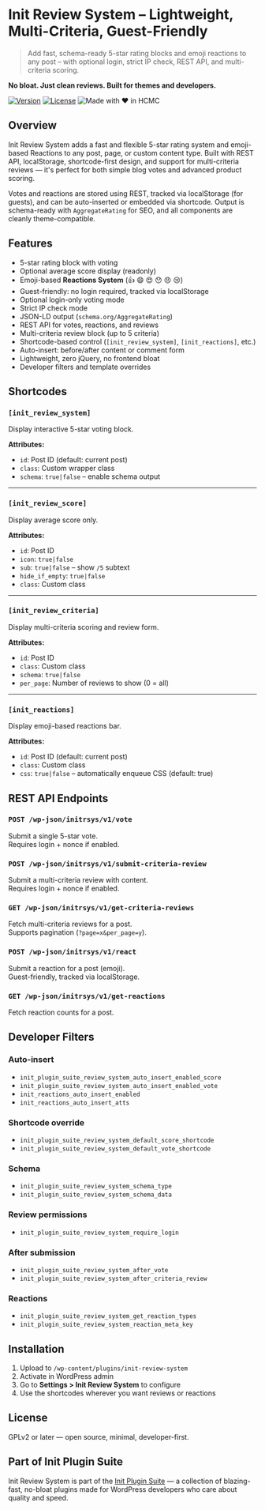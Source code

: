 # Init Review System – Lightweight, Multi-Criteria, Guest-Friendly

> Add fast, schema-ready 5-star rating blocks and emoji reactions to any post – with optional login, strict IP check, REST API, and multi-criteria scoring.

**No bloat. Just clean reviews. Built for themes and developers.**

[![Version](https://img.shields.io/badge/stable-v1.9-blue.svg)](https://wordpress.org/plugins/init-review-system/)
[![License](https://img.shields.io/badge/license-GPLv2-blue.svg)](https://www.gnu.org/licenses/gpl-2.0.html)
![Made with ❤️ in HCMC](https://img.shields.io/badge/Made%20with-%E2%9D%A4%EF%B8%8F%20in%20HCMC-blue)

## Overview

Init Review System adds a fast and flexible 5-star rating system and emoji-based Reactions to any post, page, or custom content type. Built with REST API, localStorage, shortcode-first design, and support for multi-criteria reviews — it's perfect for both simple blog votes and advanced product scoring.

Votes and reactions are stored using REST, tracked via localStorage (for guests), and can be auto-inserted or embedded via shortcode. Output is schema-ready with `AggregateRating` for SEO, and all components are cleanly theme-compatible.

## Features

- 5-star rating block with voting
- Optional average score display (readonly)
- Emoji-based **Reactions System** (👍 😄 😍 😯 😠 😢)
- Guest-friendly: no login required, tracked via localStorage
- Optional login-only voting mode
- Strict IP check mode
- JSON-LD output (`schema.org/AggregateRating`)
- REST API for votes, reactions, and reviews
- Multi-criteria review block (up to 5 criteria)
- Shortcode-based control (`[init_review_system]`, `[init_reactions]`, etc.)
- Auto-insert: before/after content or comment form
- Lightweight, zero jQuery, no frontend bloat
- Developer filters and template overrides

## Shortcodes

### `[init_review_system]`  
Display interactive 5-star voting block.  

**Attributes:**
- `id`: Post ID (default: current post)
- `class`: Custom wrapper class
- `schema`: `true|false` – enable schema output

---

### `[init_review_score]`  
Display average score only.  

**Attributes:**
- `id`: Post ID
- `icon`: `true|false`
- `sub`: `true|false` – show `/5` subtext
- `hide_if_empty`: `true|false`
- `class`: Custom class

---

### `[init_review_criteria]`  
Display multi-criteria scoring and review form.

**Attributes:**
- `id`: Post ID
- `class`: Custom class
- `schema`: `true|false`
- `per_page`: Number of reviews to show (0 = all)

---

### `[init_reactions]`  
Display emoji-based reactions bar.  

**Attributes:**
- `id`: Post ID (default: current post)
- `class`: Custom class
- `css`: `true|false` – automatically enqueue CSS (default: true)

## REST API Endpoints

### `POST /wp-json/initrsys/v1/vote`  
Submit a single 5-star vote.  
Requires login + nonce if enabled.

### `POST /wp-json/initrsys/v1/submit-criteria-review`  
Submit a multi-criteria review with content.  
Requires login + nonce if enabled.

### `GET /wp-json/initrsys/v1/get-criteria-reviews`  
Fetch multi-criteria reviews for a post.  
Supports pagination (`?page=x&per_page=y`).

### `POST /wp-json/initrsys/v1/react`  
Submit a reaction for a post (emoji).  
Guest-friendly, tracked via localStorage.

### `GET /wp-json/initrsys/v1/get-reactions`  
Fetch reaction counts for a post.

## Developer Filters

### Auto-insert
- `init_plugin_suite_review_system_auto_insert_enabled_score`
- `init_plugin_suite_review_system_auto_insert_enabled_vote`
- `init_reactions_auto_insert_enabled`
- `init_reactions_auto_insert_atts`

### Shortcode override
- `init_plugin_suite_review_system_default_score_shortcode`
- `init_plugin_suite_review_system_default_vote_shortcode`

### Schema
- `init_plugin_suite_review_system_schema_type`
- `init_plugin_suite_review_system_schema_data`

### Review permissions
- `init_plugin_suite_review_system_require_login`

### After submission
- `init_plugin_suite_review_system_after_vote`
- `init_plugin_suite_review_system_after_criteria_review`

### Reactions
- `init_plugin_suite_review_system_get_reaction_types`
- `init_plugin_suite_review_system_reaction_meta_key`

## Installation

1. Upload to `/wp-content/plugins/init-review-system`
2. Activate in WordPress admin
3. Go to **Settings > Init Review System** to configure
4. Use the shortcodes wherever you want reviews or reactions

## License

GPLv2 or later — open source, minimal, developer-first.

## Part of Init Plugin Suite

Init Review System is part of the [Init Plugin Suite](https://en.inithtml.com/init-plugin-suite-minimalist-powerful-and-free-wordpress-plugins/) — a collection of blazing-fast, no-bloat plugins made for WordPress developers who care about quality and speed.
